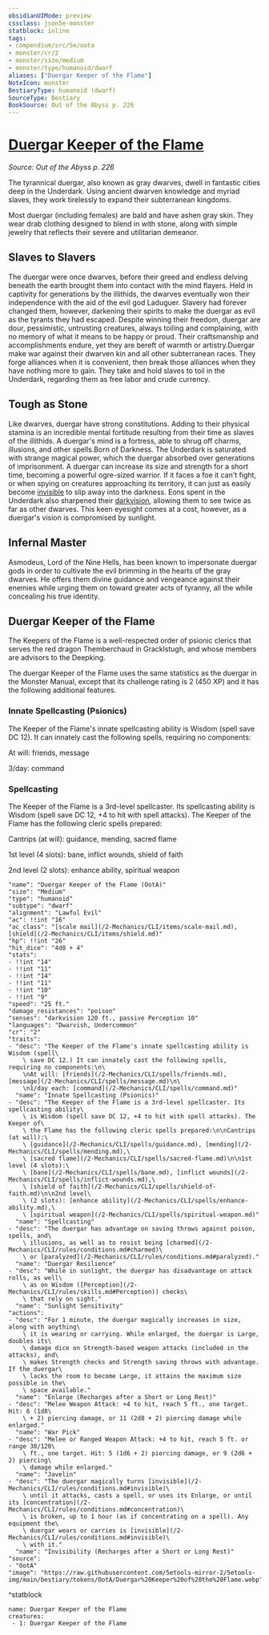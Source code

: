 ```yaml
---
obsidianUIMode: preview
cssclass: json5e-monster
statblock: inline
tags:
- compendium/src/5e/oota
- monster/cr/2
- monster/size/medium
- monster/type/humanoid/dwarf
aliases: ["Duergar Keeper of the Flame"]
NoteIcon: monster
BestiaryType: humanoid (dwarf)
SourceType: Bestiary
BookSource: Out of the Abyss p. 226
---
```

# [Duergar Keeper of the Flame](2-Mechanics\CLI\bestiary\humanoid/duergar-keeper-of-the-flame-oota.md)
*Source: Out of the Abyss p. 226*  

The tyrannical duergar, also known as gray dwarves, dwell in fantastic cities deep in the Underdark. Using ancient dwarven knowledge and myriad slaves, they work tirelessly to expand their subterranean kingdoms.

Most duergar (including females) are bald and have ashen gray skin. They wear drab clothing designed to blend in with stone, along with simple jewelry that reflects their severe and utilitarian demeanor.

## Slaves to Slavers

The duergar were once dwarves, before their greed and endless delving beneath the earth brought them into contact with the mind flayers. Held in captivity for generations by the illithids, the dwarves eventually won their independence with the aid of the evil god Laduguer. Slavery had forever changed them, however, darkening their spirits to make the duergar as evil as the tyrants they had escaped. Despite winning their freedom, duergar are dour, pessimistic, untrusting creatures, always toiling and complaining, with no memory of what it means to be happy or proud. Their craftsmanship and accomplishments endure, yet they are bereft of warmth or artistry.Duergar make war against their dwarven kin and all other subterranean races. They forge alliances when it is convenient, then break those alliances when they have nothing more to gain. They take and hold slaves to toil in the Underdark, regarding them as free labor and crude currency.

## Tough as Stone

Like dwarves, duergar have strong constitutions. Adding to their physical stamina is an incredible mental fortitude resulting from their time as slaves of the illithids. A duergar's mind is a fortress, able to shrug off charms, illusions, and other spells.Born of Darkness. The Underdark is saturated with strange magical power, which the duergar absorbed over generations of imprisonment. A duergar can increase its size and strength for a short time, becoming a powerful ogre-sized warrior. If it faces a foe it can't fight, or when spying on creatures approaching its territory, it can just as easily become [invisible](/2-Mechanics/CLI/rules/conditions.md#invisible) to slip away into the darkness. Eons spent in the Underdark also sharpened their [darkvision](/2-Mechanics/CLI/rules/senses.md#darkvision), allowing them to see twice as far as other dwarves. This keen eyesight comes at a cost, however, as a duergar's vision is compromised by sunlight.

## Infernal Master

Asmodeus, Lord of the Nine Hells, has been known to impersonate duergar gods in order to cultivate the evil brimming in the hearts of the gray dwarves. He offers them divine guidance and vengeance against their enemies while urging them on toward greater acts of tyranny, all the while concealing his true identity.

## Duergar Keeper of the Flame

The Keepers of the Flame is a well-respected order of psionic clerics that serves the red dragon Themberchaud in Gracklstugh, and whose members are advisors to the Deepking.

The duergar Keeper of the Flame uses the same statistics as the duergar in the Monster Manual, except that its challenge rating is 2 (450 XP) and it has the following additional features.

### Innate Spellcasting (Psionics)

The Keeper of the Flame's innate spellcasting ability is Wisdom (spell save DC 12). It can innately cast the following spells, requiring no components:

At will: friends, message

3/day: command

### Spellcasting

The Keeper of the Flame is a 3rd-level spellcaster. Its spellcasting ability is Wisdom (spell save DC 12, +4 to hit with spell attacks). The Keeper of the Flame has the following cleric spells prepared:

Cantrips (at will): guidance, mending, sacred flame

1st level (4 slots): bane, inflict wounds, shield of faith

2nd level (2 slots): enhance ability, spiritual weapon

```statblock
"name": "Duergar Keeper of the Flame (OotA)"
"size": "Medium"
"type": "humanoid"
"subtype": "dwarf"
"alignment": "Lawful Evil"
"ac": !!int "16"
"ac_class": "[scale mail](/2-Mechanics/CLI/items/scale-mail.md), [shield](/2-Mechanics/CLI/items/shield.md)"
"hp": !!int "26"
"hit_dice": "4d8 + 4"
"stats":
- !!int "14"
- !!int "11"
- !!int "14"
- !!int "11"
- !!int "10"
- !!int "9"
"speed": "25 ft."
"damage_resistances": "poison"
"senses": "darkvision 120 ft., passive Perception 10"
"languages": "Dwarvish, Undercommon"
"cr": "2"
"traits":
- "desc": "The Keeper of the Flame's innate spellcasting ability is Wisdom (spell\
    \ save DC 12.) It can innately cast the following spells, requiring no components:\n\
    \nAt will: [friends](/2-Mechanics/CLI/spells/friends.md), [message](/2-Mechanics/CLI/spells/message.md)\n\
    \n1/day each: [command](/2-Mechanics/CLI/spells/command.md)"
  "name": "Innate Spellcasting (Psionics)"
- "desc": "The Keeper of the Flame is a 3rd-level spellcaster. Its spellcasting ability\
    \ is Wisdom (spell save DC 12, +4 to hit with spell attacks). The Keeper of\
    \ the Flame has the following cleric spells prepared:\n\nCantrips (at will):\
    \ [guidance](/2-Mechanics/CLI/spells/guidance.md), [mending](/2-Mechanics/CLI/spells/mending.md),\
    \ [sacred flame](/2-Mechanics/CLI/spells/sacred-flame.md)\n\n1st level (4 slots):\
    \ [bane](/2-Mechanics/CLI/spells/bane.md), [inflict wounds](/2-Mechanics/CLI/spells/inflict-wounds.md),\
    \ [shield of faith](/2-Mechanics/CLI/spells/shield-of-faith.md)\n\n2nd level\
    \ (2 slots): [enhance ability](/2-Mechanics/CLI/spells/enhance-ability.md),\
    \ [spiritual weapon](/2-Mechanics/CLI/spells/spiritual-weapon.md)"
  "name": "Spellcasting"
- "desc": "The duergar has advantage on saving throws against poison, spells, and\
    \ illusions, as well as to resist being [charmed](/2-Mechanics/CLI/rules/conditions.md#charmed)\
    \ or [paralyzed](/2-Mechanics/CLI/rules/conditions.md#paralyzed)."
  "name": "Duergar Resilience"
- "desc": "While in sunlight, the duergar has disadvantage on attack rolls, as well\
    \ as on Wisdom ([Perception](/2-Mechanics/CLI/rules/skills.md#Perception)) checks\
    \ that rely on sight."
  "name": "Sunlight Sensitivity"
"actions":
- "desc": "For 1 minute, the duergar magically increases in size, along with anything\
    \ it is wearing or carrying. While enlarged, the duergar is Large, doubles its\
    \ damage dice on Strength-based weapon attacks (included in the attacks), and\
    \ makes Strength checks and Strength saving throws with advantage. If the duergar\
    \ lacks the room to become Large, it attains the maximum size possible in the\
    \ space available."
  "name": "Enlarge (Recharges after a Short or Long Rest)"
- "desc": "Melee Weapon Attack: +4 to hit, reach 5 ft., one target. Hit: 6 (1d8\
    \ + 2) piercing damage, or 11 (2d8 + 2) piercing damage while enlarged."
  "name": "War Pick"
- "desc": "Melee or Ranged Weapon Attack: +4 to hit, reach 5 ft. or range 30/120\
    \ ft., one target. Hit: 5 (1d6 + 2) piercing damage, or 9 (2d6 + 2) piercing\
    \ damage while enlarged."
  "name": "Javelin"
- "desc": "The duergar magically turns [invisible](/2-Mechanics/CLI/rules/conditions.md#invisible)\
    \ until it attacks, casts a spell, or uses its Enlarge, or until its [concentration](/2-Mechanics/CLI/rules/conditions.md#concentration)\
    \ is broken, up to 1 hour (as if concentrating on a spell). Any equipment the\
    \ duergar wears or carries is [invisible](/2-Mechanics/CLI/rules/conditions.md#invisible)\
    \ with it."
  "name": "Invisibility (Recharges after a Short or Long Rest)"
"source":
- "OotA"
"image": "https://raw.githubusercontent.com/5etools-mirror-2/5etools-img/main/bestiary/tokens/OotA/Duergar%20Keeper%20of%20the%20Flame.webp"
```
^statblock

```encounter-table
name: Duergar Keeper of the Flame
creatures:
 - 1: Duergar Keeper of the Flame
```